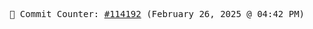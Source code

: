 <p align="center">
    <samp>
        📮 Commit Counter: <a href="https://github.com/Javascript-void0/Javascript-void0/commits/main">#114192</a> (February 26, 2025 @ 04:42 PM)
    </samp>
</p>
